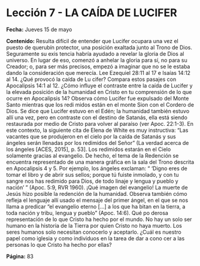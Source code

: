 # Lección 7 - LA CAÍDA DE LUCIFER

**Fecha:** Jueves 15 de mayo

**Contenido:**
Resulta difícil de entender que Lucifer ocupara una vez el puesto de querubín
protector, una posición exaltada junto al Trono de Dios. Seguramente su exis­
tencia habría ayudado a revelar la gloria de Dios al universo. En lugar de eso,
comenzó a anhelar la gloria para sí, no para su Creador; o, para ser más precisos,
empezó a imaginar que no se le estaba dando la consideración que merecía.
Lee Ezequiel 28:11 al 17 e Isaías 14:12 al 14. ¿Qué provocó la caída de Lu­
cifer? Compara estos pasajes con Apocalipsis 14:1 al 12. ¿Cómo influye el
contraste entre la caída de Lucifer y la elevada posición de la humanidad
en Cristo en tu comprensión de lo que ocurre en Apocalipsis 14?
Observa cómo Lucifer fue expulsado del Monte Santo mientras que los redi­
midos están en el monte Sion con el Cordero de Dios. Se dice que Lucifer estuvo
en el Edén; la humanidad también estuvo allí una vez, pero en contraste con el
destino de Satanás, ella está siendo restaurada por medio de Cristo para volver
al paraíso (ver Apoc. 22:1-3).
En este contexto, la siguiente cita de Elena de White es muy instructiva:
“Las va­cantes que se produjeron en el cielo por la caída de Sa­ta­nás y sus ángeles
serán llena­das por los redi­mi­dos del Señor” (La verdad acerca de los ángeles
[ACES, 2015], p. 53].
Los redimidos estarán en el Cielo solamente gracias al evangelio. De hecho,
el tema de la Redención se encuentra representado de una manera gráfica en la
sala del Trono descrita en Apocalipsis 4 y 5. Por ejemplo, los ángeles exclaman:
“ ‘Digno eres de tomar el libro y de abrir sus sellos; porque tú fuiste inmolado,
y con tu sangre nos has redimido para Dios, de todo linaje y lengua y pueblo y
nación’ ” (Apoc. 5:9, RVR 1960). ¡Qué imagen del evangelio! La muerte de Jesús
hizo posible la redención de la humanidad.
Observa también cómo refleja el lenguaje allí usado el mensaje del primer
ángel, en el que se nos llama a predicar “el evangelio eterno [...] a los que ha­
bitan en la tierra, a toda nación y tribu, lengua y pueblo” (Apoc. 14:6). Qué po­
derosa representación de lo que Cristo ha hecho por el mundo. No hay un solo
ser humano en la historia de la Tierra por quien Cristo no haya muerto. Los seres
humanos solo necesitan conocerlo y aceptarlo.
¿Cuál es nuestro papel como iglesia y como individuos en la tarea de dar a cono­
cer a las personas lo que Cristo ha hecho por ellas?

**Página:** 83
